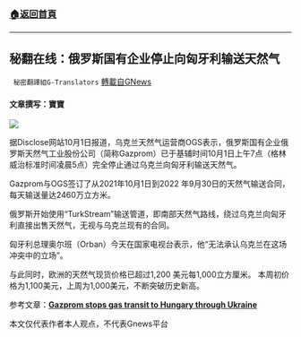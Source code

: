 ###  [:house:返回首頁](https://github.com/ourhimalayas/txt)
---


## 秘翻在线：俄罗斯国有企业停止向匈牙利输送天然气
` 秘密翻譯組G-Translators` [轉載自GNews](https://gnews.org/zh-hans/1568334/)

#### 文章撰写：寶寶

![](https://assets.gnews.org/wp-content/uploads/2021/10/Gazprom-starts-suppdso-Hungary-bypassing-Ukraine.jpg)

据Disclose网站10月1日报道，乌克兰天然气运营商OGS表示，俄罗斯国有企业俄罗斯天然气工业股份公司（简称Gazprom）已于基辅时间10月1日上午7点（格林威治标准时间凌晨5点）完全停止通过乌克兰向匈牙利输送天然气。

Gazprom与OGS签订了从2021年10月1日到2022 年9月30日的天然气输送合同，每天输送量达2460万立方米。

俄罗斯开始使用“TurkStream”输送管道，即南部天然气路线，绕过乌克兰向匈牙利直接出售天然气，无视与乌克兰现有的合同。

匈牙利总理奥尔班（Orban）今天在国家电视台表示，他“无法承认乌克兰在这场冲突中的立场”。

与此同时，欧洲的天然气现货价格已超过1,200 美元每1,000立方厘米。 本周初价格为1,100美元，上周为1,000美元，不断突破历史新高。

参考文章：[**Gazprom stops gas transit to Hungary through Ukraine**](https://www.disclose.tv/gazprom-stops-gas-transit-to-hungary-through-ukraine/)

本文仅代表作者本人观点，不代表Gnews平台
